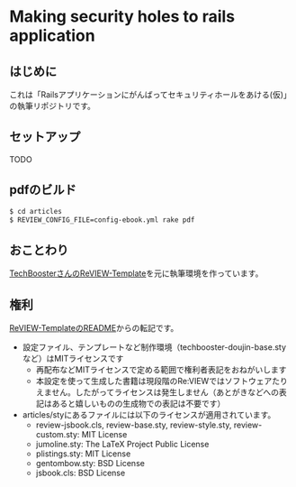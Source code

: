# Making security holes to rails application

## はじめに
これは「Railsアプリケーションにがんばってセキュリティホールをあける(仮)」の執筆リポジトリです。

## セットアップ

TODO

## pdfのビルド

```bash
$ cd articles
$ REVIEW_CONFIG_FILE=config-ebook.yml rake pdf
```

## おことわり
 [TechBoosterさんのReVIEW-Template](https://github.com/TechBooster/ReVIEW-Template)を元に執筆環境を作っています。

## 権利
[ReVIEW-TemplateのREADME](https://github.com/TechBooster/ReVIEW-Template/blob/master/README.md)からの転記です。

* 設定ファイル、テンプレートなど制作環境（techbooster-doujin-base.styなど）はMITライセンスです
  * 再配布などMITライセンスで定める範囲で権利者表記をおねがいします
  * 本設定を使って生成した書籍は現段階のRe:VIEWではソフトウェアたりえません。したがってライセンスは発生しません（あとがきなどへの表記はあると嬉しいものの生成物での表記は不要です）
* articles/styにあるファイルには以下のライセンスが適用されています。
  * review-jsbook.cls, review-base.sty, review-style.sty, review-custom.sty: MIT License
  * jumoline.sty: The LaTeX Project Public License
  * plistings.sty: MIT License
  * gentombow.sty: BSD License
  * jsbook.cls: BSD License
